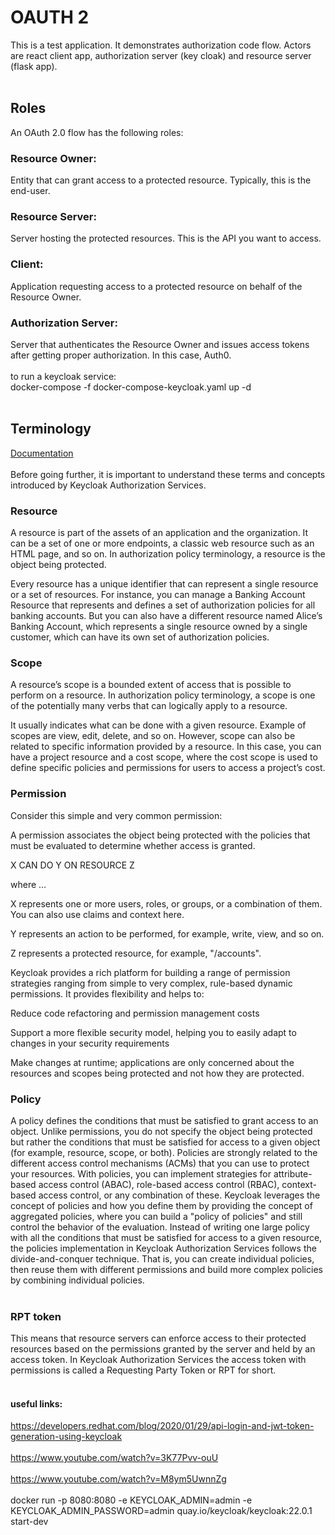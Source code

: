 # OAUTH 2
This is a test application. It demonstrates authorization code flow. Actors are react client app, authorization server (key cloak) and resource server (flask app).
<br/><br/>
## Roles<br/>
An OAuth 2.0 flow has the following roles:

### Resource Owner:<br/>
Entity that can grant access to a protected resource. Typically, this is the end-user.

### Resource Server:<br/> 
Server hosting the protected resources. This is the API you want to access.

### Client:<br/> 
Application requesting access to a protected resource on behalf of the Resource Owner.

### Authorization Server:<br/>
Server that authenticates the Resource Owner and issues access tokens after getting proper authorization. In this case, Auth0.
<br/> <br/>
to run a keycloak service:<br/>
docker-compose -f docker-compose-keycloak.yaml up -d
<br/><br/>
## Terminology<br/>
<a href="https://www.keycloak.org/docs/latest/authorization_services/index.html#_overview_terminology" target="_blank">Documentation</a>
<br/><br/>
Before going further, it is important to understand these terms and concepts introduced by Keycloak Authorization Services.

### Resource
A resource is part of the assets of an application and the organization. It can be a set of one or more endpoints, a classic web resource such as an HTML page, and so on. In authorization policy terminology, a resource is the object being protected.

Every resource has a unique identifier that can represent a single resource or a set of resources. For instance, you can manage a Banking Account Resource that represents and defines a set of authorization policies for all banking accounts. But you can also have a different resource named Alice’s Banking Account, which represents a single resource owned by a single customer, which can have its own set of authorization policies.

### Scope
A resource’s scope is a bounded extent of access that is possible to perform on a resource. In authorization policy terminology, a scope is one of the potentially many verbs that can logically apply to a resource.

It usually indicates what can be done with a given resource. Example of scopes are view, edit, delete, and so on. However, scope can also be related to specific information provided by a resource. In this case, you can have a project resource and a cost scope, where the cost scope is used to define specific policies and permissions for users to access a project’s cost.

### Permission
Consider this simple and very common permission:

A permission associates the object being protected with the policies that must be evaluated to determine whether access is granted.

X CAN DO Y ON RESOURCE Z

where …​

X represents one or more users, roles, or groups, or a combination of them. You can also use claims and context here.

Y represents an action to be performed, for example, write, view, and so on.

Z represents a protected resource, for example, "/accounts".

Keycloak provides a rich platform for building a range of permission strategies ranging from simple to very complex, rule-based dynamic permissions. It provides flexibility and helps to:

Reduce code refactoring and permission management costs

Support a more flexible security model, helping you to easily adapt to changes in your security requirements

Make changes at runtime; applications are only concerned about the resources and scopes being protected and not how they are protected.

### Policy<br/>
A policy defines the conditions that must be satisfied to grant access to an object. Unlike permissions, you do not specify the object being protected but rather the conditions that must be satisfied for access to a given object (for example, resource, scope, or both). Policies are strongly related to the different access control mechanisms (ACMs) that you can use to protect your resources. With policies, you can implement strategies for attribute-based access control (ABAC), role-based access control (RBAC), context-based access control, or any combination of these.
Keycloak leverages the concept of policies and how you define them by providing the concept of aggregated policies, where you can build a "policy of policies" and still control the behavior of the evaluation. Instead of writing one large policy with all the conditions that must be satisfied for access to a given resource, the policies implementation in Keycloak Authorization Services follows the divide-and-conquer technique. That is, you can create individual policies, then reuse them with different permissions and build more complex policies by combining individual policies.
<br/><br/>
### RPT token
This means that resource servers can enforce access to their protected resources based on the permissions granted by the server and held by an access token. In Keycloak Authorization Services the access token with permissions is called a Requesting Party Token or RPT for short.
<br/><br/>
#### useful links:

https://developers.redhat.com/blog/2020/01/29/api-login-and-jwt-token-generation-using-keycloak
<br><br>
https://www.youtube.com/watch?v=3K77Pvv-ouU
<br><br>
https://www.youtube.com/watch?v=M8ym5UwnnZg
<br><br>
docker run -p 8080:8080 -e KEYCLOAK_ADMIN=admin -e KEYCLOAK_ADMIN_PASSWORD=admin quay.io/keycloak/keycloak:22.0.1 start-dev
